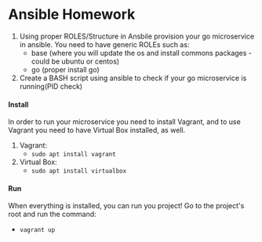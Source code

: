 Ansible Homework
================

1. Using proper ROLES/Structure in Ansbile provision your go microservice in ansible.
   You need to have generic ROLEs such as:
    - base (where you will update the os and install commons packages - could be ubuntu or centos)
    - go (proper install go)
2. Create a BASH script using ansible to check if your go microservice is running(PID check)

#### Install
In order to run your microservice you need to install Vagrant, and to use Vagrant you need to have Virtual Box installed, as well.
1. Vagrant:
    - `sudo apt install vagrant`
2. Virtual Box:
    - `sudo apt install virtualbox`
    
#### Run
When everything is installed, you can run you project! Go to the project's root and run the command:
- `vagrant up`